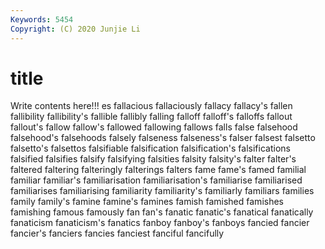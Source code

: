 ```yaml
---
Keywords: 5454
Copyright: (C) 2020 Junjie Li
---
```


# title

Write contents here!!!
es 
fallacious 
fallaciously 
fallacy 
fallacy's 
fallen 
fallibility 
fallibility's
fallible 
fallibly 
falling 
falloff 
falloff's 
falloffs 
fallout 
fallout's 
fallow 
fallow's
fallowed 
fallowing 
fallows 
falls 
false 
falsehood 
falsehood's 
falsehoods 
falsely 
falseness
falseness's 
falser 
falsest 
falsetto 
falsetto's 
falsettos 
falsifiable 
falsification 
falsification's 
falsifications
falsified 
falsifies 
falsify 
falsifying 
falsities 
falsity 
falsity's 
falter 
falter's 
faltered
faltering 
falteringly 
falterings 
falters 
fame 
fame's 
famed 
familial 
familiar 
familiar's
familiarisation 
familiarisation's 
familiarise 
familiarised 
familiarises 
familiarising 
familiarity 
familiarity's 
familiarly 
familiars
families 
family 
family's 
famine 
famine's 
famines 
famish 
famished 
famishes 
famishing
famous 
famously 
fan 
fan's 
fanatic 
fanatic's 
fanatical 
fanatically 
fanaticism 
fanaticism's
fanatics 
fanboy 
fanboy's 
fanboys 
fancied 
fancier 
fancier's 
fanciers 
fancies 
fanciest
fanciful 
fancifully 
